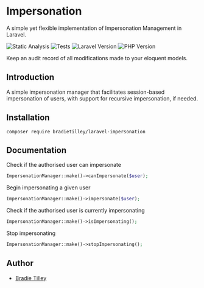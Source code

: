 # Impersonation

A simple yet flexible implementation of Impersonation Management in Laravel.

![Static Analysis](https://github.com/bradietilley/laravel-impersonation/actions/workflows/static.yml/badge.svg)
![Tests](https://github.com/bradietilley/laravel-impersonation/actions/workflows/tests.yml/badge.svg)
![Laravel Version](https://img.shields.io/badge/Laravel%20Version-%E2%89%A5%2011.0-F9322C)
![PHP Version](https://img.shields.io/badge/PHP%20Version-%E2%89%A5%208.3-4F5B93)

Keep an audit record of all modifications made to your eloquent models.

## Introduction

A simple impersonation manager that facilitates session-based impersonation of users, with support for recursive impersonation, if needed.


## Installation

```
composer require bradietilley/laravel-impersonation
```


## Documentation

Check if the authorised user can impersonate

```php
ImpersonationManager::make()->canImpersonate($user);
```

Begin impersonating a given user

```php
ImpersonationManager::make()->impersonate($user);
```

Check if the authorised user is currently impersonating

```php
ImpersonationManager::make()->isImpersonating();
```

Stop impersonating

```php
ImpersonationManager::make()->stopImpersonating();
```


## Author

- [Bradie Tilley](https://github.com/bradietilley)
